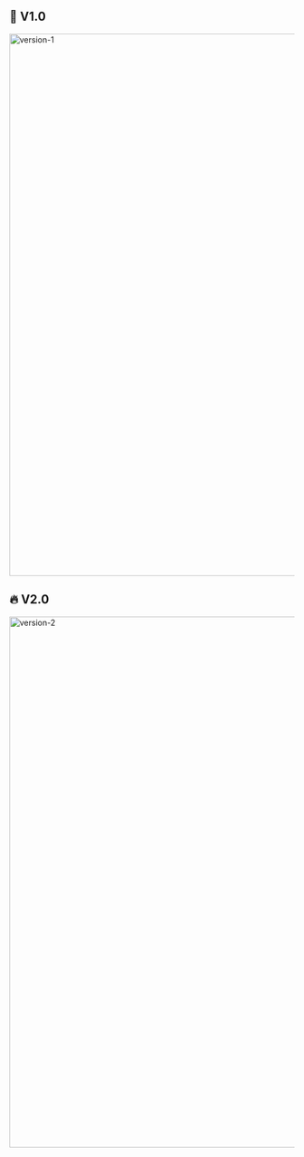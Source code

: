 ## 📌 V1.0
<img width="959" alt="version-1" src="https://github.com/user-attachments/assets/28922fca-301e-4d5d-9336-6477204d4c88">

## 🔥 V2.0
<img width="939" alt="version-2" src="https://github.com/user-attachments/assets/8cc67cb2-3aaf-4f39-901e-ee3c229205e0">
